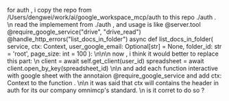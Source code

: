  for auth , i copy the repo from
  /Users/dengwei/work/ai/google_workspace_mcp/auth  to this repo
  ./auth . \n read the implemement from ./auth  , and usage is like
  @server.tool
  @require_google_service("drive", "drive_read")
  @handle_http_errors("list_docs_in_folder")
  async def list_docs_in_folder(
      service,
      ctx: Context,
      user_google_email: Optional[str] = None,
      folder_id: str = 'root',
      page_size: int = 100
  ): \n\n\n now  , i think it would better to replace this part: \n
  client = await self.get_client(user_id)
          spreadsheet = await client.open_by_key(spreadsheet_id)
  \n\n and add each function interactive with google sheet with the
  annotaion @require_google_service and add ctx: Context to the
  function . \n\n it was said that ctx will contains the header in
  auth for its our company omnimcp's standard.  \n is it corret to
  do so ?
  